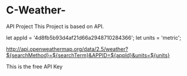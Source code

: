 # C-Weather-
API Project 
This Project is based on API.

let appId = '4d8fb5b93d4af21d66a2948710284366';
let units = 'metric';

http://api.openweathermap.org/data/2.5/weather?${searchMethod}=${searchTerm}&APPID=${appId}&units=${units}

This is the free API Key

